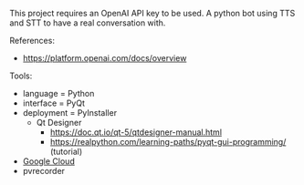 This project requires an OpenAI API key to be used.
A python bot using TTS and STT to have a real conversation with.

References:
- https://platform.openai.com/docs/overview

Tools:
- language = Python
- interface = PyQt
- deployment = PyInstaller
    - Qt Designer
        - https://doc.qt.io/qt-5/qtdesigner-manual.html
        - https://realpython.com/learning-paths/pyqt-gui-programming/ (tutorial)
- [Google Cloud](https://platform.openai.com/)
- pvrecorder

